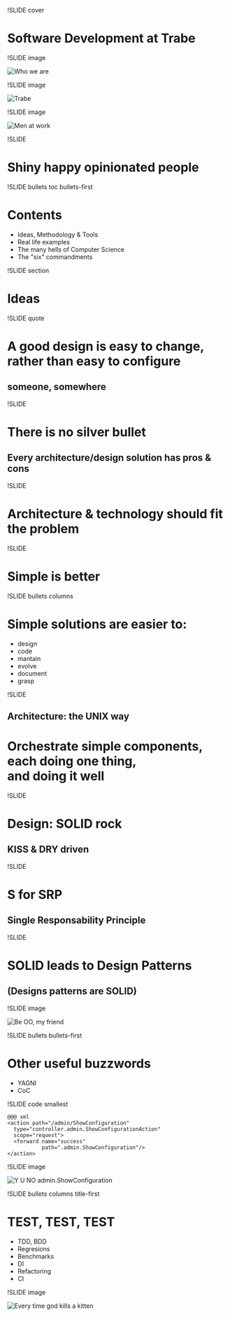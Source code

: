 !SLIDE cover

# Software Development at Trabe

!SLIDE image

![Who we are](who_we_are.png)

!SLIDE image

![Trabe](trabe.png)

<!--
  a qué nos dedicamos, qué hacemos para quién, tecnologías, etc
-->

!SLIDE image

![Men at work](men_at_work.png)

!SLIDE

# Shiny happy opinionated people

!SLIDE bullets toc bullets-first

# Contents

* Ideas, Methodology & Tools
* Real life examples
* The many hells of Computer Science
* The "six" commandments

!SLIDE section

# Ideas

!SLIDE quote

# A good design is easy to change, rather than easy to configure
## someone, somewhere

!SLIDE

# There is no silver bullet

## Every architecture/design solution has pros & cons

!SLIDE

# Architecture & technology should fit the problem

!SLIDE

# Simple is better

!SLIDE bullets columns

# Simple solutions are easier to:

* design
* code
* mantain
* evolve
* document
* grasp

!SLIDE

## Architecture: the UNIX way

# Orchestrate simple components, each doing one thing, <br/>and doing it well

!SLIDE

# Design: SOLID rock

## KISS & DRY driven

<!--

son de OO pero aplicables a otro tipo de paradigmas


Single responsibility principle
  a class should have only a single responsibility.

Open/closed principle
  “software entities … should be open for extension, but closed for modification”.

Liskov substitution principle
  “objects in a program should be replaceable with instances of their subtypes without altering the correctness of that program”. See also design by contract.

Interface segregation principle
  “many client-specific interfaces are better than one general-purpose interface.”[5]

Dependency inversion principle
  one should “Depend upon Abstractions. Do not depend upon concretions.”[5]
  Dependency injection is one method of following this principle.
-->


!SLIDE

# S for SRP
## Single Responsability Principle

!SLIDE

# SOLID leads to Design Patterns
## (Designs patterns are SOLID)

!SLIDE image

![Be OO, my friend](be_oo_my_friend.png)

<!--
  Sigue lo SOLID y encapuslación y todo esto en cualquier lenguaje/paradigma que te irá mejor :D
-->

!SLIDE bullets bullets-first

# Other useful buzzwords

* YAGNI
* CoC


!SLIDE code smallest

    @@@ xml
    <action path="/admin/ShowConfiguration"
      type="controller.admin.ShowConfigurationAction"
      scope="request">
      <forward name="success" 
               path=".admin.ShowConfiguration"/>
    </action>

!SLIDE image

![Y U NO admin.ShowConfiguration](yu_no_admin_showconfiguration.png)


!SLIDE bullets columns title-first

# TEST, TEST, TEST

* TDD, BDD
* Regresions
* Benchmarks
* DI
* Refactoring
* CI

<!--
  DI -> Dependency Injection
  Test complicado <-> código mal diseñado
  Test -> Definir el api desde el punto de vista del "cliente"
  Statist vs Mockist (Mock what you own)
-->

!SLIDE image

![Every time god kills a kitten](god_kitten.png)
